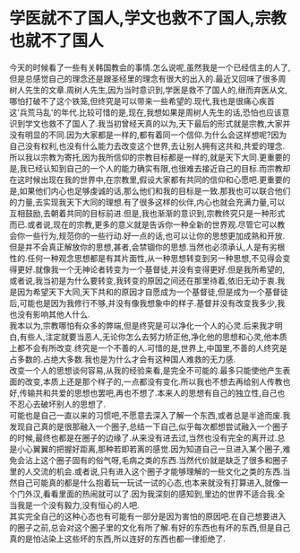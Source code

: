 # 学医就不了国人,学文也救不了国人,宗教也就不了国人

今天的时候看了一些有关韩国教会的事情.怎么说呢,虽然我是一个已经信主的人了,但是总感觉自己的理念还是跟圣经里的理念有很大的出入的.最近又回味了很多周树人先生的文章.周树人先生,因为当时意识到,学医是救不了国人的,继而弃医从文,哪怕打破不了这个铁笼,但终究是可以带来一些希望的.现代,我也是很痛心疾首这'兵荒马乱'的年代.比较可惜的是,现在,我想如果是周树人先生的话,恐怕也应该意识到学文也救不了国人了.我当初曾经天真的以为,天下最后的形式就是宗教,大家并没有明显的不同.因为大家都是一样的,都有着同一个信仰.为什么会这样想呢?因为自己没有权利,也没有什么能力去改变这个世界,去让别人拥有这共和,共爱的理念.所以我以宗教为寄托,因为我所信仰的宗教目标都是一样的,就是天下大同.更重要的是,我已经认知到自己的一个人的能力确实有限,也很难去接近自己的目标.而宗教却在这时候出现在我的世界中,在宗教里,假设大家都有共同的信仰和心愿吧.更重要的是,如果他们内心也足够虔诚的话,那么他们和我的目标是一致.那我也可以联合他们的力量,去实现我天下大同的理想.有了很多这样的伙伴,内心也就会充满力量,可以互相鼓励,去朝着共同的目标前进.但是,我也渐渐的意识到,宗教终究只是一种形式而已.或者说,现在的宗教,更多的意义就是告诉你一种全新的世界观.尽管它可以教会你一些行为,规范你的一些行动.好一点的话,也可以让你的思想更加成熟和开放.但是并不会真正解放你的思想,甚者,会禁锢你的思想.当然也必须承认,人是有劣根性的.任何一种观念思想都是有其片面性,从一种思想转变到另一种思想,不见得会变得更好.就像我一个无神论者转变为一个基督徒,并没有变得更好.但是我所希望的,或者说,我当初是为什么要转变,我转变的原因之间还在那里待着,依旧无动于衷.我是因为希望天下大同,天下共和的原因才自愿成为一个基督徒,但是成为一个基督徒后,可能也是因为我修行不够,并没有像我想象中的样子.基督并没有改变我多少,我也没有影响其他人什么.  
我本以为,宗教哪怕有众多的弊端,但是终究是可以净化一个人的心灵.后来我才明白,有些人,注定就要当恶人,无论你怎么去努力矫正他,净化他的思想和心灵,他本质上都不会有所改变.终究是一个不善的人.可惜的是,世界上,中国里,不善的人终究是占多数的.占绝大多数.我也是为什么才会有这种国人难救的无力感.  
改变一个人的思想谈何容易,从我的经验来看,是完全不可能的.最多只能使他产生表面的改变,本质上还是那个样子的,一点都没有变化.所以我也不想去再给别人传教也好,传输共和共爱的思想也罢吧,再也不想了.本来人的思想有自己的独立性,自己也不忍心去破坏别人的思想了.  
可能也是自己一直以来的习惯吧,不愿意去深入了解一个东西,或者总是半途而废.我发现自己真的是很那融入一个圈子,总结一下自己,似乎每次都想尝试融入一个圈子的时候,最终也都是在圈子的边缘了.从来没有进去过,当然也没有完全的离开过.总是小心翼翼的把握好距离,那种若即若离的感觉.因为知道自己一旦进入某个圈子,难免会沾上这个圈子固有的俗气呀,毛病之类的东西.当然代价就是缺乏了很多和圈子里的人交流的机会.或者说,只有进入这个圈子才能够理解的一些文化之类的东西.当然自己可能真的都是什么抱着玩一玩试一试的心态,也本来就没有打算进入,就像一个门外汉,看看里面的热闹就可以了.因为我深刻的感知到,里边的世界不适合我.全当我是一个没有毅力,没有恒心的人吧.  
其实完全自己的这种心态也有可能有一部分是因为害怕的原因吧.在自己想要进入的圈子之前,总会对这个圈子里的文化有所了解.有好的东西也有坏的东西,但是自己真的是怕沾染上这些坏的东西,所以连好的东西也都一律拒绝了.
